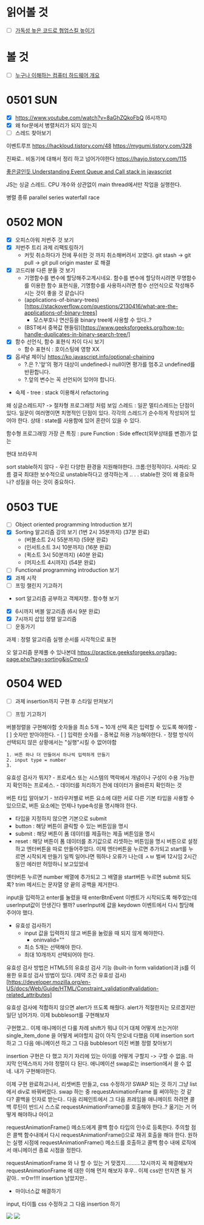 # 읽어볼 것
- [ ] [가독성 높은 코드로 협업스킬 높이기](https://medium.com/humanscape-tech/%EA%B0%80%EB%8F%85%EC%84%B1-%EB%86%92%EC%9D%80-%EC%BD%94%EB%93%9C%EB%A1%9C-%ED%98%91%EC%97%85%EC%8A%A4%ED%82%AC-%EB%86%92%EC%9D%B4%EA%B8%B0-e6406944ab41)

# 볼 것 
- [ ] [누구나 이해하는 컴퓨터 하드웨어 개요](https://www.youtube.com/watch?v=k4g49yTY1RQ&list=PLIGFku39tFfbMweTcTx5GWF67em5kITnM)

# 0501 SUN
- [X] <https://www.youtube.com/watch?v=8aGhZQkoFbQ> (6시까지)
- [X] 왜 for문에서 병렬처리가 되지 않는지
- [ ] 스레드 찾아보기

이벤트루프 
 <https://hackloud.tistory.com/48>
 <https://mygumi.tistory.com/328>


진짜로.. 비동기에 대해서 정리 하고 넘어가야한다
<https://hayjo.tistory.com/115>

[좋은글인듯 Understanding Event Queue and Call stack in javascript](https://stackoverflow.com/questions/39459236/understanding-event-queue-and-call-stack-in-javascript?rq=1)

JS는 싱글 스레드. CPU 개수와 상관없이 main thread에서만 작업을 실행한다. 

병렬 종류 
parallel
series
waterfall
race

# 0502 MON 
- [X] 오피스아워 저번주 것 보기
- [X] 저번주 트리 과제 리팩토링하기
	- 커밋 취소하다가 전에 푸쉬한 것 까지 취소해버려서 꼬였다. git stash -> git pull -> git pull origin master 로 해결
- [X] 코드리뷰 다른 분들 것 보기
	- 기명함수를 변수에 할당해주고계시네요.
함수를 변수에 할당하시려면 무명함수를 이용한 함수 표현식을, 기명함수를 사용하시려면 함수 선언식으로 작성해주시는 것이 좋을 것 같습니다
	- (applications-of-binary-trees)[https://stackoverflow.com/questions/2130416/what-are-the-applications-of-binary-trees] 
		- 모스부호나 연산등을 binary tree에 사용할 수 있다..?
	- (BST에서 중복값 핸들링)[https://www.geeksforgeeks.org/how-to-handle-duplicates-in-binary-search-tree/]
- [X] 함수 선언식, 함수 표현식 차이 다시 보기
	- 함수 표현식 : 호이스팅에 영향 XX
- [X] 옵셔널 체이닝 <https://ko.javascript.info/optional-chaining>
	- ?.은 ?.'앞’의 평가 대상이 undefined나 null이면 평가를 멈추고 undefined를 반환합니다.
	- ?.앞의 변수는 꼭 선언되어 있어야 합니다.
- 숙제 - tree : stack 이용해서 refactoring 


왜 싱글스레드지? -> 절차형 프로그래밍 처럼 보임
스레드 : 일꾼
멀티스레드는 단점이 있다.
일꾼이 여러명이면 치명적인 단점이 있다. 각각의 스레드가 순수하게 작성되어 있어야 한다. 상태 : state를 사용함에 있어 혼란이 있을 수 있다.

함수형 프로그래밍
가장 큰 특징 : pure Function : Side effect(외부상태를 변경)가 없는 

현대 브라우저

sort
stable하지 않다 - 우린 다양한 환경을 지원해야한다. 크롬:안정적이다. 사파리: 모름
결국 최대한 보수적으로 unstable하다고 생각하는게 .. . . 
stable한 것이 왜 중요하나?
성질을 아는 것이 중요하다.

# 0503 TUE
- [ ] Object oriented programming Introduction 보기
- [X] Sorting 알고리즘 강의 보기 (1번 2시 35분까지) (37분 완료)
	- (버블소트 2시 55분까지) (59분 완료)
	- (인서트소트 3시 10분까지) (16분 완료)
	- (퀵소트 3시 50분까지) (40분 완료)
	- (머지소트 4시까지) (54분 완료)
- [ ] Functional programming introduction 보기
- [X] 과제 시작
- [ ] 프밍 챌린지 기고하기
- sort 알고리즘 공부하고 객체지향.. 함수형 보기
- [X] 6시까지 버블 알고리즘 (6시 9분 완료)
- [X] 7시까지 삽입 정렬 알고리즘
- [ ] 운동가기

과제
: 정렬 알고리즘 실행 순서를 시각적으로 표현

오 알고리즘 문제풀 수 있나본데
<https://practice.geeksforgeeks.org/tag-page.php?tag=sorting&isCmp=0>


# 0504 WED
- [ ] 과제 insertion까지 구현 후 스타일 만져보기
- [ ] 프밍 기고하기



버블정렬을 구현해야함
숫자들을 최소 5개 ~ 10개 선택 혹은 입력할 수 있도록 해야함
	- [ ] 숫자만 받아야한다.
	- [ ] 입력한 숫자를 
	- 중복값 허용 가능해야한다.
	- 정렬 방식이 선택되지 않은 상황에서는 "실행"시킬 수 없어야함

	1. 버튼 하나 더 만들어서 하나씩 입력하게 만들기
	2. input type = number
	3. 



유효성 검사가 뭐지?
	- 프로세스 또는 시스템의 맥락에서 개념이나 구성이 수용 가능한지 확인하는 프로세스.
	- 데이터를 처리하기 전에 데이터가 올바른지 확인하는 것

버튼 타입 알아보기 - 브라우저별로 버튼 요소에 대한 서로 다른 기본 타입을 사용할 수 있으므로, 버튼 요소에는 언제나 type속성을 명시해야 한다.
  - 타입을 지정하지 않으면 기본으로 submit
  - button : 해당 버튼이 클릭할 수 있는 버튼임을 명시
  - submit : 해당 버튼이 폼 데이터를 제출하는 제출 버튼임을 명시
  - reset : 해당 버튼이 폼 데이터를 초기값으로 리셋하는 버튼임을 명시
버튼으로 설정하고 엔터버튼을 따로 만들어주었다.
이제 엔터버튼을 누르면 추가되고 start를 누르면 시작되게 만들기
일찍 일어나면 뭐하나 오류가 나는데 ㅅㅂ 벌써 12시임 2시간동안 에러만 허망하니 보고있었네

엔터버튼 누르면 number 배열에 추가되고 그 배열을 start버튼 누르면 submit 되도록? 
trim 메서드는 문자열 양 끝의 공백을 제거한다.

input을 입력하고 enter를 눌렸을 때 enterBtnEvent 이벤트가 시작되도록 해주었는데 userInput값이 안생긴다 왤까? userInput에 값을 keydown 이벤트에서 다시 할당해주어야 했다.

- 유효성 검사하기
	- input 값을 입력하지 않고 버튼을 눌렀을 때 되지 않게 해야한다.
		- oninvalid=""
	- 최소 5개는 선택해야 한다.
	- 최대 10개까지 선택되어야 한다.

유효성 검사 방법은 HTML5의 유효성 검사 기능 (built-in form validation)과 js를 이용한 유효성 검사 방법이 있다. 
(제약 조건 유효성 검사)[https://developer.mozilla.org/en-US/docs/Web/Guide/HTML/Constraint_validation#validation-related_attributes]

유효성 검사에 적합하지 않으면 alert가 뜨도록 해줬다. alert가 적절한지는 모르겠지만 일단 넘어가자.
이제 bubblesort를 구현해보자

구현했고.. 이제 애니메이션 다룰 차례
shift가 뭐냐 
이거 대체 어떻게 쓰는거야! 
single_item_done 을 어떻게 써야할지 감이 아직 안오네
다했음 
이제 insertion sort 하고 그 다음 애니메이션 하고 그 다음 bubblesort 이진 버블 정렬 찾아보기

insertion 구현은 다 했고 자기 자리에 있는 아이를 어떻게 구할지 -> 구할 수 없음. 마지막 인덱스까지 가야 정렬이 다 된다.
애니메이션 swap로는 insertion에서 쓸 수 없네. 내가 구현해야한다.

이제 구현 완료하고나서, 리셋버튼 만들고, css 수정하기! 
SWAP 되는 것 하기
그냥 list에서 div로 바꿔버렸다. 
swap 하는 중 requestAnimationFrame 를 써야하는 것 같다? 
콜백을 인자로 받는다.. 다음 리페인트에서 그 다음 프레임을 애니메이트 하려면 콜백 루틴이 반드시 스스로 requestAnimationFrame()를 호출해야 한다..? 
옮기는 거 어떻게 해야하냐 아이고

requestAnimationFrame() 메소드에게 콜백 함수 타입의 인수로 등록한다. 주의할 점은 콜백 함수내에서 다시 requestAnimationFrame()으로 재귀 호출을 해야 한다.
원하는 실행 시점에 requestAnimationFrame() 메소드를 호출하고 콜백 함수 내에 로직에서 애니메이션 종료 시점을 정한다.

requestAnimationFrame
와 나 할 수 있는 거 맞겠지..........12시까지 꼭 해결해보자
requestAnimationFrame 에 대한 이해 먼저 해보자
후우.. 이제 css만 만지면 될 거 같아.. ㅠ0ㅠ!!!! insertion 남았지만..

-  마이너스값 해결하기


input, 타이틀 css 수정하고
그 다음 insertion 하기


<img src = "assets/bubble.gif">  

<img src = "assets/insertion.gif">
